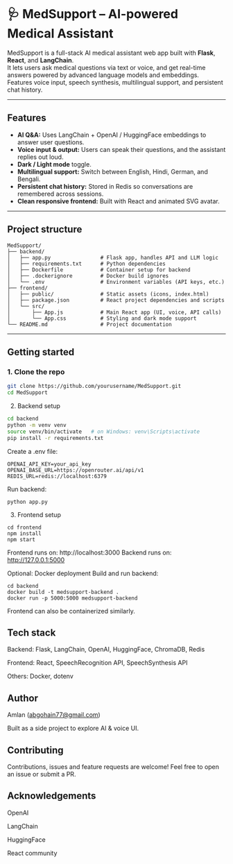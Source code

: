 # 🩺 MedSupport – AI-powered Medical Assistant

MedSupport is a full-stack AI medical assistant web app built with **Flask**, **React**, and **LangChain**.  
It lets users ask medical questions via text or voice, and get real-time answers powered by advanced language models and embeddings.  
Features voice input, speech synthesis, multilingual support, and persistent chat history.


---

##  **Features**
-  **AI Q&A:** Uses LangChain + OpenAI / HuggingFace embeddings to answer user questions.
-  **Voice input & output:** Users can speak their questions, and the assistant replies out loud.
-  **Dark / Light mode** toggle.
-  **Multilingual support:** Switch between English, Hindi, German, and Bengali.
-  **Persistent chat history:** Stored in Redis so conversations are remembered across sessions.
-  **Clean responsive frontend:** Built with React and animated SVG avatar.

---

##  **Project structure**

```plaintext
MedSupport/
├── backend/
│   ├── app.py                # Flask app, handles API and LLM logic
│   ├── requirements.txt      # Python dependencies
│   ├── Dockerfile            # Container setup for backend
│   ├── .dockerignore         # Docker build ignores
│   └── .env                  # Environment variables (API keys, etc.)
├── frontend/
│   ├── public/               # Static assets (icons, index.html)
│   ├── package.json          # React project dependencies and scripts
│   └── src/
│       ├── App.js            # Main React app (UI, voice, API calls)
│       └── App.css           # Styling and dark mode support
└── README.md                 # Project documentation
```
---

##  **Getting started**

### 1. Clone the repo
```bash
git clone https://github.com/yourusername/MedSupport.git
cd MedSupport
```

2. Backend setup
```bash
cd backend
python -m venv venv
source venv/bin/activate   # on Windows: venv\Scripts\activate
pip install -r requirements.txt
```

Create a .env file:
```
OPENAI_API_KEY=your_api_key
OPENAI_BASE_URL=https://openrouter.ai/api/v1
REDIS_URL=redis://localhost:6379
```

Run backend:
```
python app.py
```

3. Frontend setup
```
cd frontend
npm install
npm start
```

Frontend runs on: http://localhost:3000
Backend runs on: http://127.0.0.1:5000

 Optional: Docker deployment
Build and run backend:
```
cd backend
docker build -t medsupport-backend .
docker run -p 5000:5000 medsupport-backend
```
Frontend can also be containerized similarly.

## Tech stack
Backend: Flask, LangChain, OpenAI, HuggingFace, ChromaDB, Redis

Frontend: React, SpeechRecognition API, SpeechSynthesis API

Others: Docker, dotenv


##  Author
 Amlan (abgohain77@gmail.com)

 Built as a side project to explore AI & voice UI.

## Contributing
Contributions, issues and feature requests are welcome!
Feel free to open an issue or submit a PR.

## Acknowledgements
OpenAI

LangChain

HuggingFace

React community

